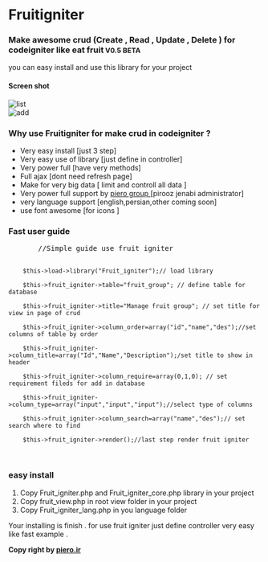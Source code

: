 # Fruitigniter 

<h3> Make awesome crud (Create , Read , Update , Delete ) for codeigniter like eat fruit<small> V0.5 BETA </small></h3>
<p> you can easy install and use this library for your project </p>

<h4> Screen shot  </h4>
<img src="http://www.piero.ir/fruitigniter/screenshot/fruitigniter-sc1.jpg" alt="list" >
<br/>
<img src="http://www.piero.ir/fruitigniter/screenshot/fruitigniter-sc2.jpg" alt="add" >


<h3> Why use Fruitigniter for make crud in codeigniter ? </h3>
<ul>
<li> Very easy install [just 3 step] </li>
<li> Very easy use of library [just define in controller] </li>
<li> Very power full [have very methods] </li>
<li> Full ajax [dont need refresh page]  </li>
<li> Make for very big data  [ limit and controll all data ] </li>
<li> Very power full support by <a href='http://www.piero.ir'> piero group </a> [pirooz jenabi administrator] </li>
<li> very language support [english,persian,other coming soon] </li>
<li> use font awesome [for icons ] </li>
</ul>

<h3> Fast user guide  </h3>
<pre>
       //Simple guide use fruit igniter
        
        $this->load->library("Fruit_igniter");// load library
        
        $this->fruit_igniter->table="fruit_group"; // define table for database
        
        $this->fruit_igniter->title="Manage fruit group"; // set title for view in page of crud
        
        $this->fruit_igniter->column_order=array("id","name","des");//set columns of table by order

        $this->fruit_igniter->column_title=array("Id","Name","Description");/set title to show in header
       
        $this->fruit_igniter->column_require=array(0,1,0); // set requirement fileds for add in database 
      
        $this->fruit_igniter->column_type=array("input","input","input");//select type of columns
       
        $this->fruit_igniter->column_search=array("name","des");// set search where to find 
       
        $this->fruit_igniter->render();//last step render fruit igniter
</pre>


<h3> easy install </h3>
<ol>
<li> Copy Fruit_igniter.php and Fruit_igniter_core.php library in your project </li>
<li> Copy fruit_view.php in root view folder in your project  </li>
<li> Copy Fruit_igniter_lang.php in you language folder  </li>
</ol>
<p> Your installing is finish . for use fruit igniter just define controller very easy like fast example .</p>

<b> Copy right by  <a href="http://www.piero.ir" >piero.ir </a> </b>
